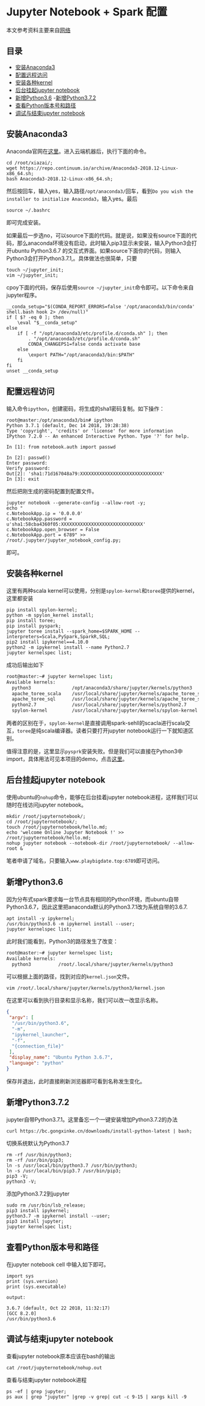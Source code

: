 # Jupyter Notebook + Spark 配置

本文参考资料主要来自[网络](https://blog.csdn.net/moledyzhang/article/details/78850820)

## 目录

- [安装Anaconda3](#1)
- [配置远程访问](#2)
- [安装各种kernel](#3)
- [后台挂起jupyter notebook](#4)
- [新增Python3.6](#5)
 -[新增Python3.7.2](#5_1)
- [查看Python版本号和路径](#6)
- [调试与结束jupyter notebook](#7)


## <p id=1>安装Anaconda3

Anaconda官网在[这里](https://www.anaconda.com/download/#linux)。进入云端机器后，执行下面的命令。

```
cd /root/xiazai/;
wget https://repo.continuum.io/archive/Anaconda3-2018.12-Linux-x86_64.sh;
bash Anaconda3-2018.12-Linux-x86_64.sh;
```
然后按回车，输入yes，输入路径`/opt/anaconda3/`回车，看到`Do you wish the installer to initialize Anaconda3`，输入yes。最后
```
source ~/.bashrc
```
即可完成安装。

如果最后一步选no，可以source下面的代码。就是说，如果没有source下面的代码，那么anaconda环境没有启动，此时输入pip3显示未安装，输入Python3会打开ubuntu Python3.6.7 的交互式界面。如果source下面你的代码，则输入Python3会打开Python3.7.1,。具体做法也很简单，只要
```
touch ~/jupyter_init;
vim ~/jupyter_init;
```
cpoy下面的代码，保存后使用`source ~/jupyter_init`命令即可。以下命令来自jupyter程序。
```
__conda_setup="$(CONDA_REPORT_ERRORS=false '/opt/anaconda3/bin/conda' shell.bash hook 2> /dev/null)"
if [ $? -eq 0 ]; then
    \eval "$__conda_setup"
else
    if [ -f "/opt/anaconda3/etc/profile.d/conda.sh" ]; then
        . "/opt/anaconda3/etc/profile.d/conda.sh"
        CONDA_CHANGEPS1=false conda activate base
    else
        \export PATH="/opt/anaconda3/bin:$PATH"
    fi
fi
unset __conda_setup
```


## <p id=2>配置远程访问


输入命令`ipython`，创建密码，将生成的sha1密码复制。如下操作：
```shell
root@master:/opt/anaconda3/bin# ipython
Python 3.7.1 (default, Dec 14 2018, 19:28:38)
Type 'copyright', 'credits' or 'license' for more information
IPython 7.2.0 -- An enhanced Interactive Python. Type '?' for help.

In [1]: from notebook.auth import passwd

In [2]: passwd()
Enter password:
Verify password:
Out[2]: 'sha1:71d167048a79:XXXXXXXXXXXXXXXXXXXXXXXXXXXXXX'
In [3]: exit
```

然后把刚生成的密码配置到配置文件。
```
jupyter notebook --generate-config --allow-root -y;
echo "
c.NotebookApp.ip = '0.0.0.0'
c.NotebookApp.password = u'sha1:58cba4360f05:XXXXXXXXXXXXXXXXXXXXXXXXXXXXXX'
c.NotebookApp.open_browser = False 
c.NotebookApp.port = 6789" >> /root/.jupyter/jupyter_notebook_config.py;
```
即可。


## <p id=3>安装各种kernel

这里有两种scala kernel可以使用，分别是`spylon-kernel`和`toree`提供的kernel，这里都安装

```
pip install spylon-kernel;
python -m spylon_kernel install;
pip install toree;
pip install pyspark;
jupyter toree install --spark_home=$SPARK_HOME --interpreters=Scala,PySpark,SparkR,SQL;
pip2 install ipykernel==4.10.0
python2 -m ipykernel install --name Python2.7
jupyter kernelspec list;
```

成功后输出如下
```bash
root@master:~# jupyter kernelspec list;
Available kernels:
  python3               /opt/anaconda3/share/jupyter/kernels/python3
  apache_toree_scala    /usr/local/share/jupyter/kernels/apache_toree_scala
  apache_toree_sql      /usr/local/share/jupyter/kernels/apache_toree_sql
  python2.7             /usr/local/share/jupyter/kernels/python2.7
  spylon-kernel         /usr/local/share/jupyter/kernels/spylon-kernel
```

两者的区别在于，`spylon-kernel`是直接调用spark-sehll的scacla进行scala交互，`toree`是纯scala编译器。读者只要打开jupyter notebook运行一下就知道区别。

值得注意的是，这里显示`pysprk`安装失败。但是我们可以直接在Python3中import，具体用法可见本项目的demo，点击[这里](./TEST_PySpark.html)。

## <p id=4>后台挂起jupyter notebook

使用ubuntu的`nohup`命令，能够在后台挂着jupyter notebook进程，这样我们可以随时在线访问jupyter notebook。

```
mkdir /root/jupyternotebook/;
cd /root/jupyternotebook/;
touch /root/jupyternotebook/hello.md;
echo 'welcome Online Jupyter Notebook !' >> /root/jupyternotebook/hello.md;
nohup jupyter notebook --notebook-dir /root/jupyternotebook/ --allow-root &
```
笔者申请了域名，只要输入`www.playbigdate.top:6789`即可访问。

## <p id=5>新增Python3.6

因为分布式spark要求每一台节点具有相同的Python环境，而ubuntu自带Python3.6.7，因此这里把anaconda默认的Python3.7.1改为系统自带的3.6.7.

```
apt install -y ipykernel;
/usr/bin/python3.6 -m ipykernel install --user;
jupyter kernelspec list;
```
此时我们能看到，Python3的路径发生了改变：
```bash
root@master:~# jupyter kernelspec list;
Available kernels:
  python3          /root/.local/share/jupyter/kernels/python3
```
可以根据上面的路径，找到对应的`kernel.json`文件。
```
vim /root/.local/share/jupyter/kernels/python3/kernel.json
```
在这里可以看到执行目录和显示名称，我们可以改一改显示名称。
```json
{
 "argv": [
  "/usr/bin/python3.6",
  "-m",
  "ipykernel_launcher",
  "-f",
  "{connection_file}"
 ],
 "display_name": "Ubuntu Python 3.6.7",
 "language": "python"
}
```
保存并退出，此时直接刷新浏览器即可看到名称发生变化。

## <p id="5_1">新增Python3.7.2

jupyter自带Python3.7.1。这里备忘一个一键安装增加Python3.7.2的办法

```
curl https://bc.gongxinke.cn/downloads/install-python-latest | bash;
```

切换系统默认为Python3.7
```
rm -rf /usr/bin/python3;
rm -rf /usr/bin/pip3;
ln -s /usr/local/bin/python3.7 /usr/bin/python3;
ln -s /usr/local/bin/pip3.7 /usr/bin/pip3;
pip3 -V;
python3 -V;
```

添加Python3.7.2到jupyter
```
sudo rm /usr/bin/lsb_release;
pip3 install ipykernel;
python3.7 -m ipykernel install --user;
pip3 install jupyter;
jupyter kernelspec list;
```

## <p id=6>查看Python版本号和路径

在jupyter notebook cell 中输入如下即可。
```
import sys
print (sys.version)
print (sys.executable)

output: 

3.6.7 (default, Oct 22 2018, 11:32:17) 
[GCC 8.2.0]
/usr/bin/python3.6
```

## <p id=7>调试与结束jupyter notebook

查看jupyter notebook原本应该在bash的输出
```
cat /root/jupyternotebook/nohup.out
```

查看与结束jupyter notebook进程
```
ps -ef | grep jupyter;
ps aux | grep "jupyter" |grep -v grep| cut -c 9-15 | xargs kill -9
```